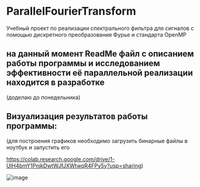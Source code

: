 # ParallelFourierTransform
Учебный проект по реализации спектрального фильтра для сигналов с помощью дискретного преобразования Фурье и стандарта OpenMP

## на данный момент ReadMe файл с описанием работы программы и исследованием эффективности её параллельной реализации находится в разработке
(доделаю до понедельника)


## Визуализация результатов работы программы:
(для построения графиков необходимо загрузить бинарные файлы в ноутбук и запустить его

https://colab.research.google.com/drive/1-UlH4bmY1PnjkDwtWJfJXWtwqR4FPy5y?usp=sharing)

![image](https://github.com/user-attachments/assets/4f3e866b-9dd0-4d8b-b5cf-f951c34a2a51)

